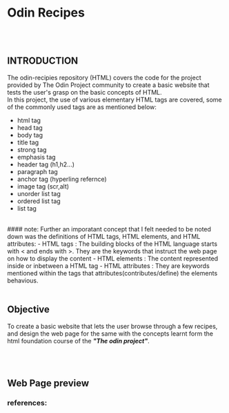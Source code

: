 # Odin Recipes
 <br />
 <br />

## INTRODUCTION

The odin-recipies repository (HTML) covers the code for the project provided by The Odin Project community to create a basic website that tests the user's grasp on the basic concepts of HTML.
<br />
In this project, the use of various elementary HTML tags are covered, some of the commonly used tags are as mentioned below:
- html tag
- head tag
- body tag
- title tag
- strong tag
- emphasis tag
- header tag (h1,h2...)
- paragraph tag
- anchor tag (hyperling refernce)
- image tag (scr,alt)
- unorder list tag
- ordered list tag
- list tag

<br />
#### note:
Further an imporatant concept that I felt needed to be noted down was the definitions of HTML tags, HTML elements, and HTML attributes:
- HTML tags       : The building blocks of the HTML language starts with < and ends with >. They are the keywords that instruct the web page on how to display the content
- HTML elements   : The content represented inside or inbetween a HTML tag
- HTML attributes : They are keywords mentioned within the tags that attributes(contributes/define) the elements behavious. 

<br />
<br />
 
## Objective
To create a basic website that lets the user browse through a few recipes, and design the web page for the same with the concepts learnt form the html foundation course of the ***"The odin project"***.


<br />
<br />

## Web Page preview




### references:


